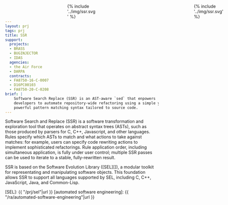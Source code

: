 ```yaml
---
layout: prj
tags: prj
title: SSR
support:
  projects:
  - BRASS
  - BUGINJECTOR
  - IDAS
  agencies:
  - the Air Force
  - DARPA
  contracts:
  - FA8750-16-C-0007
  - D16PC00103
  - FA8750-20-C-0208
brief: |
    Software Search Replace (SSR) is an AST-aware `sed` that enpowers
    developers to automate repository-wide refactoring using a simple yet
    powerful pattern matching syntax tailored to source code.
---
```


<div class="w3-hide-medium w3-hide-small" style="display:absolute;width:100px;position:fixed;top:12px;right:12px;">
  {% include '../img/ssr.svg' %}
</div>
<div class="w3-hide-large" style="display:absolute;width:100px;position:fixed;top:12px;right:45%;width:10%;">
  {% include '../img/ssr.svg' %}
</div>

Software Search and Replace (SSR) is a software transformation and
exploration tool that operates on abstract syntax trees (ASTs), such
as those produced by parsers for C, C++, Javascript, and other
languages. Rules specify which ASTs to match and what actions to take
against matches: for example, users can specify code rewriting actions
to implement sophisticated refactorings. Rule application order,
including simultaneous application, is fully under user control;
multiple SSR passes can be used to iterate to a stable,
fully-rewritten result.

SSR is based on the Software Evolution Library ([SEL][]), a modular
toolkit for representating and manipulating software objects. This
foundation allows SSR to support all languages supported by SEL,
including C, C++, JavaScript, Java, and Common-Lisp.

[SEL]: {{ "/prj/sel"|url }}
[automated software engineering]: {{ "/ra/automated-software-engineering"|url }}
